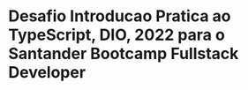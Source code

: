 # Desafio Introducao Pratica ao TypeScript, DIO, 2022 para o Santander Bootcamp Fullstack Developer
